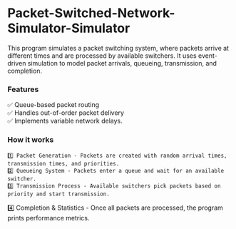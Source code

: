 # Packet-Switched-Network-Simulator-Simulator
This program simulates a packet switching system, where packets arrive at different times and are processed by available switchers. It uses event-driven simulation to model packet arrivals, queueing, transmission, and completion.

### Features  
✅ Queue-based packet routing  
✅ Handles out-of-order packet delivery  
✅ Implements variable network delays. 
### How it works
    1️⃣ Packet Generation - Packets are created with random arrival times, transmission times, and priorities.
    2️⃣ Queueing System - Packets enter a queue and wait for an available switcher.
    3️⃣ Transmission Process - Available switchers pick packets based on priority and start transmission.
   4️⃣ Completion & Statistics - Once all packets are processed, the program prints performance metrics.
